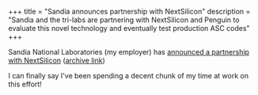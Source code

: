 +++
title = "Sandia announces partnership with NextSilicon"
description = "Sandia and the tri-labs are partnering with NextSilicon and Penguin to evaluate this novel technology and eventually test production ASC codes"
+++

Sandia National Laboratories (my employer) has [announced a partnership with NextSilicon](https://www.sandia.gov/research/2023/11/09/sandia-partners-with-nextsilicon-and-penguin-solutions-to-deliver-first-of-its-kind-runtime-reconfigurable-accelerator-technology/) ([archive link](https://web.archive.org/web/20231109165912/https://www.sandia.gov/research/2023/11/09/sandia-partners-with-nextsilicon-and-penguin-solutions-to-deliver-first-of-its-kind-runtime-reconfigurable-accelerator-technology/))

I can finally say I've been spending a decent chunk of my time at work on this effort!
